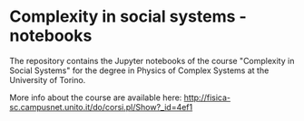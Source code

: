 # Complexity in social systems - notebooks
The repository contains the Jupyter notebooks of the course "Complexity in Social Systems" for the degree in Physics of Complex Systems at the University of Torino.

More info about the course are available here:
http://fisica-sc.campusnet.unito.it/do/corsi.pl/Show?_id=4ef1

